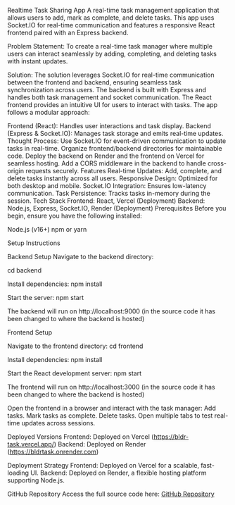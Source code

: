 Realtime Task Sharing App
A real-time task management application that allows users to add, mark as complete, and delete tasks. This app uses Socket.IO for real-time communication and features a responsive React frontend paired with an Express backend.

Problem Statement:
To create a real-time task manager where multiple users can interact seamlessly by adding, completing, and deleting tasks with instant updates.

Solution:
The solution leverages Socket.IO for real-time communication between the frontend and backend, ensuring seamless task synchronization across users. The backend is built with Express and handles both task management and socket communication. The React frontend provides an intuitive UI for users to interact with tasks. The app follows a modular approach:

Frontend (React): Handles user interactions and task display.
Backend (Express & Socket.IO): Manages task storage and emits real-time updates.
Thought Process:
Use Socket.IO for event-driven communication to update tasks in real-time.
Organize frontend/backend directories for maintainable code.
Deploy the backend on Render and the frontend on Vercel for seamless hosting.
Add a CORS middleware in the backend to handle cross-origin requests securely.
Features
Real-time Updates: Add, complete, and delete tasks instantly across all users.
Responsive Design: Optimized for both desktop and mobile.
Socket.IO Integration: Ensures low-latency communication.
Task Persistence: Tracks tasks in-memory during the session.
Tech Stack
Frontend: React, Vercel (Deployment)
Backend: Node.js, Express, Socket.IO, Render (Deployment)
Prerequisites
Before you begin, ensure you have the following installed:

Node.js (v16+)
npm or yarn


Setup Instructions

Backend Setup
Navigate to the backend directory:

cd backend

Install dependencies:
npm install

Start the server:
npm start

The backend will run on http://localhost:9000 (in the source code it has been changed to where the backend is hosted)

Frontend Setup

Navigate to the frontend directory:
cd frontend

Install dependencies:
npm install

Start the React development server:
npm start

The frontend will run on http://localhost:3000 (in the source code it has been changed to where the backend is hosted)


Open the frontend in a browser and interact with the task manager:
Add tasks.
Mark tasks as complete.
Delete tasks.
Open multiple tabs to test real-time updates across sessions.

Deployed Versions
Frontend: Deployed on Vercel (https://bldr-task.vercel.app/)
Backend: Deployed on Render (https://bldrtask.onrender.com)

Deployment Strategy
Frontend: Deployed on Vercel for a scalable, fast-loading UI.
Backend: Deployed on Render, a flexible hosting platform supporting Node.js.


GitHub Repository
Access the full source code here: [GitHub Repository](https://github.com/hemang7/bldrTask/)
